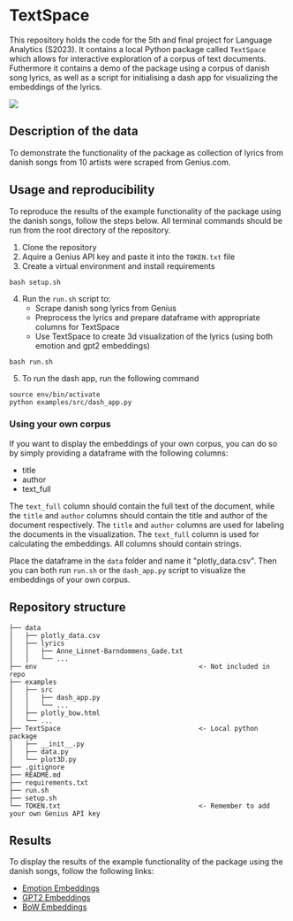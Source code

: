 # TextSpace
This repository holds the code for the 5th and final project for Language Analytics (S2023). It contains a local Python package called `TextSpace` which allows for interactive exploration of a corpus of text documents. Futhermore it contains a demo of the package using a corpus of danish song lyrics, as well as a script for initialising a dash app for visualizing the embeddings of the lyrics.

![](examples/example.gif)
## Description of the data
To demonstrate the functionality of the package as collection of lyrics from danish songs from 10 artists were scraped from Genius.com.

## Usage and reproducibility
To reproduce the results of the example functionality of the package using the danish songs, follow the steps below. All terminal commands should be run from the root directory of the repository.

1. Clone the repository
2. Aquire a Genius API key and paste it into the `TOKEN.txt` file
3. Create a virtual environment and install requirements
```
bash setup.sh
```
4. Run the `run.sh` script to:
    - Scrape danish song lyrics from Genius
    - Preprocess the lyrics and prepare dataframe with appropriate columns for TextSpace
    - Use TextSpace to create 3d visualization of the lyrics (using both emotion and gpt2 embeddings)
```
bash run.sh
```

5. To run the dash app, run the following command
```
source env/bin/activate
python examples/src/dash_app.py
```


### Using your own corpus
If you want to display the embeddings of your own corpus, you can do so by simply providing a dataframe with the following columns:
- title
- author
- text_full

The `text_full` column should contain the full text of the document, while the `title` and `author` columns should contain the title and author of the document respectively. The `title` and `author` columns are used for labeling the documents in the visualization. The `text_full` column is used for calculating the embeddings. All columns should contain strings.

Place the dataframe in the `data` folder and name it "plotly_data.csv". Then you can both run `run.sh` or the `dash_app.py` script to visualize the embeddings of your own corpus.

## Repository structure
```
├── data 
│   ├── plotly_data.csv
│   ├── lyrics
│   │   ├── Anne_Linnet-Barndommens_Gade.txt
│   │   └── ...
├── env                                         <- Not included in repo
├── examples
│   ├── src
│   │   ├── dash_app.py
│   │   └── ...
│   ├── plotly_bow.html
│   └── ...
├── TextSpace                                   <- Local python package
│   ├── __init__.py
│   ├── data.py
│   └── plot3D.py
├── .gitignore
├── README.md
├── requirements.txt
├── run.sh
├── setup.sh
└── TOKEN.txt                                   <- Remember to add your own Genius API key

```


## Results
To display the results of the example functionality of the package using the danish songs, follow the following links:
- [Emotion Embeddings](http://htmlpreview.github.io/?https://github.com/laurabpaulsen/text_space/blob/main/examples/plotly_emotion.html)
- [GPT2 Embeddings](http://htmlpreview.github.io/?https://github.com/laurabpaulsen/text_space/blob/main/examples/plotly_gpt2.html)
- [BoW Embeddings](http://htmlpreview.github.io/?https://github.com/laurabpaulsen/text_space/blob/main/examples/plotly_bow.html)
